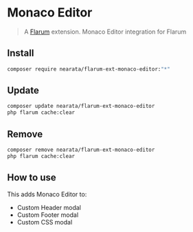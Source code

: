 # Monaco Editor

> A [Flarum](http://flarum.org) extension. Monaco Editor integration for Flarum

## Install

```sh
composer require nearata/flarum-ext-monaco-editor:"*"
```

## Update

```sh
composer update nearata/flarum-ext-monaco-editor
php flarum cache:clear
```

## Remove

```sh
composer remove nearata/flarum-ext-monaco-editor
php flarum cache:clear
```

## How to use

This adds Monaco Editor to:

- Custom Header modal
- Custom Footer modal
- Custom CSS modal
